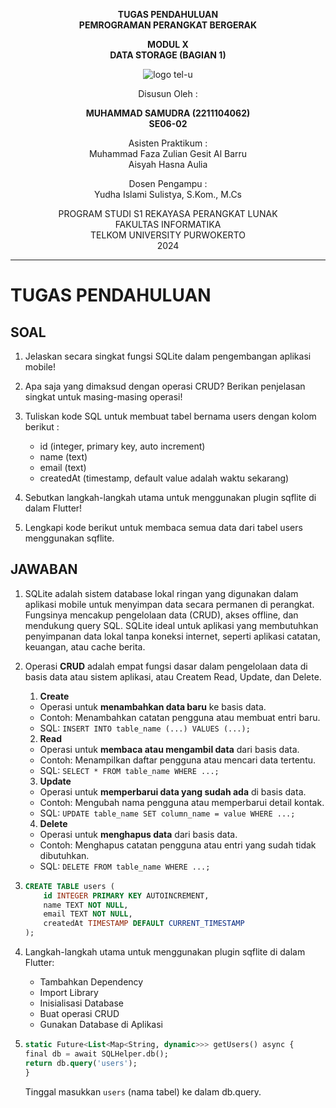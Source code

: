 <div align="center">

**TUGAS PENDAHULUAN**  
**PEMROGRAMAN PERANGKAT BERGERAK**

**MODUL X**  
**DATA STORAGE (BAGIAN 1)**

![logo tel-u](https://github.com/user-attachments/assets/3a44181d-9c92-47f6-8cf0-87755117fd99)

Disusun Oleh :

**MUHAMMAD SAMUDRA (2211104062)**  
**SE06-02**

Asisten Praktikum :  
Muhammad Faza Zulian Gesit Al Barru  
Aisyah Hasna Aulia

Dosen Pengampu :  
Yudha Islami Sulistya, S.Kom., M.Cs

PROGRAM STUDI S1 REKAYASA PERANGKAT LUNAK  
FAKULTAS INFORMATIKA  
TELKOM UNIVERSITY PURWOKERTO  
2024

</div>

---

# TUGAS PENDAHULUAN

## SOAL

1. Jelaskan secara singkat fungsi SQLite dalam pengembangan aplikasi mobile!

2. Apa saja yang dimaksud dengan operasi CRUD? Berikan penjelasan singkat untuk masing-masing operasi!

3. Tuliskan kode SQL untuk membuat tabel bernama users dengan kolom berikut :
    - id (integer, primary key, auto increment)
    - name (text)
    - email (text)
    - createdAt (timestamp, default value adalah waktu sekarang)

4. Sebutkan langkah-langkah utama untuk menggunakan plugin sqflite di dalam Flutter!

5. Lengkapi kode berikut untuk membaca semua data dari tabel users menggunakan sqflite.

## JAWABAN
1. SQLite adalah sistem database lokal ringan yang digunakan dalam aplikasi mobile untuk menyimpan data secara permanen di perangkat. Fungsinya mencakup pengelolaan data (CRUD), akses offline, dan mendukung query SQL. SQLite ideal untuk aplikasi yang membutuhkan penyimpanan data lokal tanpa koneksi internet, seperti aplikasi catatan, keuangan, atau cache berita.

2. Operasi **CRUD** adalah empat fungsi dasar dalam pengelolaan data di basis data atau sistem aplikasi, atau Createm Read, Update, dan Delete. 

    1. **Create**  
    - Operasi untuk **menambahkan data baru** ke basis data.  
    - Contoh: Menambahkan catatan pengguna atau membuat entri baru.  
    - SQL: `INSERT INTO table_name (...) VALUES (...);`  

    2. **Read**  
    - Operasi untuk **membaca atau mengambil data** dari basis data.  
    - Contoh: Menampilkan daftar pengguna atau mencari data tertentu.  
    - SQL: `SELECT * FROM table_name WHERE ...;`  

    3. **Update**  
    - Operasi untuk **memperbarui data yang sudah ada** di basis data.  
    - Contoh: Mengubah nama pengguna atau memperbarui detail kontak.  
    - SQL: `UPDATE table_name SET column_name = value WHERE ...;`  

    4. **Delete**  
    - Operasi untuk **menghapus data** dari basis data.  
    - Contoh: Menghapus catatan pengguna atau entri yang sudah tidak dibutuhkan.  
    - SQL: `DELETE FROM table_name WHERE ...;`  

3. 
    ```sql
    CREATE TABLE users (
        id INTEGER PRIMARY KEY AUTOINCREMENT,
        name TEXT NOT NULL,
        email TEXT NOT NULL,
        createdAt TIMESTAMP DEFAULT CURRENT_TIMESTAMP
    );
    ```

4. Langkah-langkah utama untuk menggunakan plugin sqflite di dalam Flutter:
    - Tambahkan Dependency
    - Import Library
    - Inisialisasi Database
    - Buat operasi CRUD
    - Gunakan Database di Aplikasi

5. 
    ```sql
    static Future<List<Map<String, dynamic>>> getUsers() async {
    final db = await SQLHelper.db();
    return db.query('users'); 
    }
    ```
    Tinggal masukkan `users` (nama tabel) ke dalam db.query.
    
